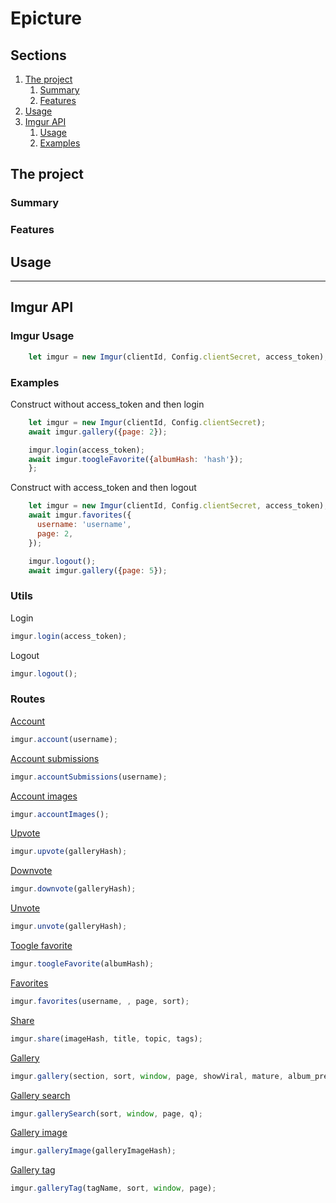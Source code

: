 # Epicture

## Sections
1. [The project](#the-project)
    1. [Summary](#summary)
    2. [Features](#features)
2. [Usage](#usage)
3. [Imgur API](#imgur-api)
    1. [Usage](#imgur-usage)
    2. [Examples](#examples)

## The project
### Summary
### Features

## Usage

---
## Imgur API
### Imgur Usage
``` js
    let imgur = new Imgur(clientId, Config.clientSecret, access_token);
```

### Examples
Construct without access_token and then login
``` js
    let imgur = new Imgur(clientId, Config.clientSecret);
    await imgur.gallery({page: 2});

    imgur.login(access_token);
    await imgur.toogleFavorite({albumHash: 'hash'});
    };
```

Construct with access_token and then logout
``` js
    let imgur = new Imgur(clientId, Config.clientSecret, access_token);
    await imgur.favorites({
      username: 'username',
      page: 2,
    });

    imgur.logout();
    await imgur.gallery({page: 5});
```

### Utils
Login
``` js
imgur.login(access_token);
```
Logout
``` js
imgur.logout();
```

### Routes
[Account](https://apidocs.imgur.com/#c94c8719-fe68-4854-b96d-70735dd8b2bc)
``` js
imgur.account(username);
```
[Account submissions](https://apidocs.imgur.com/#286367c1-bb24-4e74-bad9-d2c75b943b3c)
``` js
imgur.accountSubmissions(username);
```
[Account images](https://apidocs.imgur.com/#ee366f7c-69e6-46fd-bf26-e93303f64c84)
``` js
imgur.accountImages();
```
[Upvote](https://apidocs.imgur.com/#23e5f110-318a-4872-9888-1bb1f864b360)
``` js
imgur.upvote(galleryHash);
```
[Downvote](https://apidocs.imgur.com/#23e5f110-318a-4872-9888-1bb1f864b360)
``` js
imgur.downvote(galleryHash);
```
[Unvote](https://apidocs.imgur.com/#23e5f110-318a-4872-9888-1bb1f864b360)
``` js
imgur.unvote(galleryHash);
```
[Toogle favorite](https://apidocs.imgur.com/#31c72664-59c1-426f-98d7-ac7ad6547cc2)
``` js
imgur.toogleFavorite(albumHash);
```
[Favorites](https://apidocs.imgur.com/#a432a8e6-2ece-4544-bc7a-2999eb586f06)
``` js
imgur.favorites(username, , page, sort);
```
[Share](https://apidocs.imgur.com/#39729532-1f9f-4b56-ba26-f4ef8d757ef1)
``` js
imgur.share(imageHash, title, topic, tags);
```
[Gallery](https://apidocs.imgur.com/#eff60e84-5781-4c12-926a-208dc4c7cc94)
``` js
imgur.gallery(section, sort, window, page, showViral, mature, album_previews);
```
[Gallery search](https://apidocs.imgur.com/#3c981acf-47aa-488f-b068-269f65aee3ce)
``` js
imgur.gallerySearch(sort, window, page, q);
```
[Gallery image](https://apidocs.imgur.com/#6b97ac3f-0fbc-43d9-bb8e-47321ee6dc46)
``` js
imgur.galleryImage(galleryImageHash);
```
[Gallery tag](https://apidocs.imgur.com/#0f89160b-8bb3-40c5-b17b-a02cc8a2f73d)
``` js
imgur.galleryTag(tagName, sort, window, page);
```
